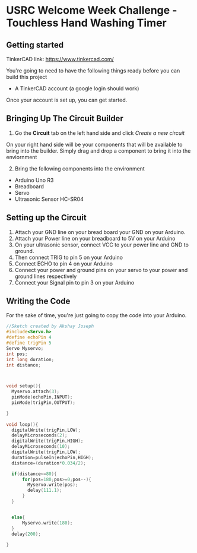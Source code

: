 # USRC Welcome Week Challenge - Touchless Hand Washing Timer

## Getting started

TinkerCAD link: https://www.tinkercad.com/

You're going to need to have the following things ready before you can build this project

- A TinkerCAD account (a google login should work)

Once your account is set up, you can get started.

## Bringing Up The Circuit Builder

1. Go the **Circuit** tab on the left hand side and click *Create a new circuit*

On your right hand side will be your components that will be available to bring into the builder. Simply drag and drop a component to bring it into the enviornment

2. Bring the following components into the environment

- Arduino Uno R3
- Breadboard
- Servo
- Ultrasonic Sensor HC-SR04

## Setting up the Circuit

1. Attach your GND line on your bread board your GND on your Arduino. 
2. Attach your Power line on your breadboard to 5V on your Arduino
3. On your ultrasonic sensor, connect VCC to your power line and GND to ground.
4. Then connect TRIG to pin 5 on your Arduino
5. Connect ECHO to pin 4 on your Arduino
6. Connect your power and ground pins on your servo to your power and ground lines respectively
7. Connect your Signal pin to pin 3 on your Arduino

## Writing the Code
For the sake of time, you're just going to copy the code into your Arduino.

```c++
//Sketch created by Akshay Joseph
#include<Servo.h>
#define echoPin 4
#define trigPin 5
Servo Myservo;
int pos;
int long duration;
int distance;



void setup(){ 
  Myservo.attach(3);
  pinMode(echoPin,INPUT);
  pinMode(trigPin,OUTPUT);

}
  
void loop(){
  digitalWrite(trigPin,LOW);
  delayMicroseconds(2); 
  digitalWrite(trigPin,HIGH);
  delayMicroseconds(10); 
  digitalWrite(trigPin,LOW);
  duration=pulseIn(echoPin,HIGH);
  distance=(duration*0.034/2);

  if(distance<=80){
      for(pos=180;pos>=0;pos--){
        Myservo.write(pos);
        delay(111.1);
      }
  }


  else{
      Myservo.write(180);
  }
  delay(200);
  
}
```



